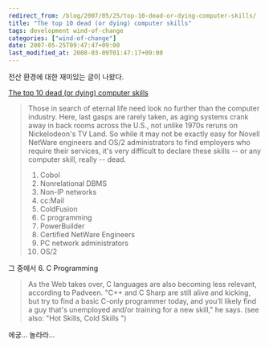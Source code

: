```yaml
---
redirect_from: /blog/2007/05/25/top-10-dead-or-dying-computer-skills/
title: "The top 10 dead (or dying) computer skills"
tags: development wind-of-change
categories: ["wind-of-change"]
date: 2007-05-25T09:47:47+09:00
last_modified_at: 2008-03-09T01:47:17+09:00
---
```

전산 환경에 대한 재미있는 글이 나왔다.  
  
[The top 10 dead (or dying) computer skills](http://www.computerworld.com/action/article.do?command=printArticleBasic&articleId=9020942)

> Those in search of eternal life need look no further than the computer industry. Here, last gasps are rarely taken, as aging systems crank away in back rooms across the U.S., not unlike 1970s reruns on Nickelodeon's TV Land. So while it may not be exactly easy for Novell NetWare engineers and OS/2 administrators to find employers who require their services, it's very difficult to declare these skills -- or any computer skill, really -- dead.  
>   
> 1. Cobol  
> 2. Nonrelational DBMS  
> 3. Non-IP networks  
> 4. cc:Mail  
> 5. ColdFusion  
> 6. C programming  
> 7. PowerBuilder  
> 8. Certified NetWare Engineers  
> 9. PC network administrators  
> 10. OS/2  

그 중에서 6. C Programming  

> As the Web takes over, C languages are also becoming less relevant, according to Padveen. "C++ and C Sharp are still alive and kicking, but try to find a basic C-only programmer today, and you'll likely find a guy that's unemployed and/or training for a new skill," he says. (see also: "Hot Skills, Cold Skills ")

에궁... 놀라라...  
